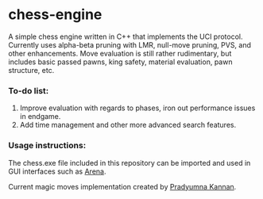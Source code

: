 # chess-engine
A simple chess engine written in C++ that implements the UCI protocol. Currently uses alpha-beta pruning with LMR, null-move pruning, PVS, and other enhancements. Move evaluation is still rather rudimentary, but includes basic passed pawns, king safety, material evaluation, pawn structure, etc.

### To-do list:
1. Improve evaluation with regards to phases, iron out performance issues in endgame.
2. Add time management and other more advanced search features.

### Usage instructions:
The chess.exe file included in this repository can be imported and used in GUI interfaces such as [Arena](http://playwitharena.com).

Current magic moves implementation created by [Pradyumna Kannan](http://pradu.us/old/Nov27_2008/Buzz/research/magic/Bitboards.pdf).
